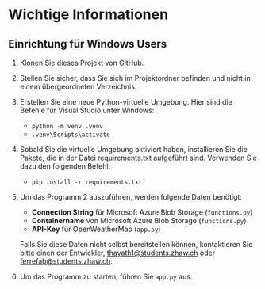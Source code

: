 # Wichtige Informationen

## Einrichtung für Windows Users

1. Klonen Sie dieses Projekt von GitHub.
2. Stellen Sie sicher, dass Sie sich im Projektordner befinden und nicht in einem übergeordneten Verzeichnis.
3. Erstellen Sie eine neue Python-virtuelle Umgebung. Hier sind die Befehle für Visual Studio unter Windows:
    - `python -m venv .venv`
    - `.venv\Scripts\activate`
4. Sobald Sie die virtuelle Umgebung aktiviert haben, installieren Sie die Pakete, die in der Datei requirements.txt aufgeführt sind. Verwenden Sie dazu den folgenden Befehl:
    - `pip install -r requirements.txt`

5. Um das Programm 2 auszuführen, werden folgende Daten benötigt:
    - **Connection String** für Microsoft Azure Blob Storage (`functions.py`)
    - **Containername** von Microsoft Azure Blob Storage (`functions.py`)
    - **API-Key** für OpenWeatherMap (`app.py`)
    
    Falls Sie diese Daten nicht selbst bereitstellen können, kontaktieren Sie bitte einen der Entwickler, thayath1@students.zhaw.ch oder ferrefab@students.zhaw.ch.
6. Um das Programm zu starten, führen Sie `app.py` aus.
